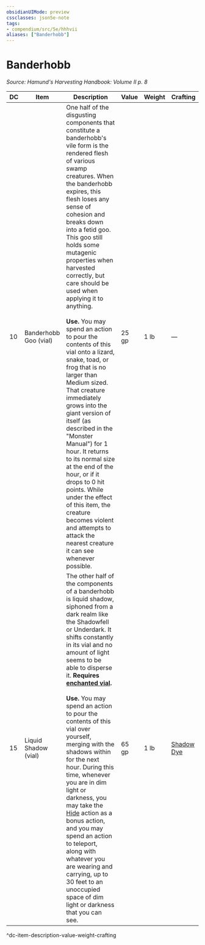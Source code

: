 ```yaml
---
obsidianUIMode: preview
cssclasses: json5e-note
tags:
- compendium/src/5e/hhhvii
aliases: ["Banderhobb"]
---
```

# Banderhobb
*Source: Hamund's Harvesting Handbook: Volume II p. 8* 

| DC | Item | Description | Value | Weight | Crafting |
|----|------|-------------|-------|--------|----------|
| 10 | Banderhobb Goo (vial) | One half of the disgusting components that constitute a banderhobb's vile form is the rendered flesh of various swamp creatures. When the banderhobb expires, this flesh loses any sense of cohesion and breaks down into a fetid goo. This goo still holds some mutagenic properties when harvested correctly, but care should be used when applying it to anything.<br /><br />**Use.** You may spend an action to pour the contents of this vial onto a lizard, snake, toad, or frog that is no larger than Medium sized. That creature immediately grows into the giant version of itself (as described in the "Monster Manual") for 1 hour. It returns to its normal size at the end of the hour, or if it drops to 0 hit points. While under the effect of this item, the creature becomes violent and attempts to attack the nearest creature it can see whenever possible. | 25 gp | 1 lb | — |
| 15 | Liquid Shadow (vial) | The other half of the components of a banderhobb is liquid shadow, siphoned from a dark realm like the Shadowfell or Underdark. It shifts constantly in its vial and no amount of light seems to be able to disperse it. **Requires [enchanted vial](compendium/items/enchanted-vial-hhhvi.md).**<br /><br />**Use.** You may spend an action to pour the contents of this vial over yourself, merging with the shadows within for the next hour. During this time, whenever you are in dim light or darkness, you may take the [Hide](/compendium/rules/actions.md#Hide) action as a bonus action, and you may spend an action to teleport, along with whatever you are wearing and carrying, up to 30 feet to an unoccupied space of dim light or darkness that you can see. | 65 gp | 1 lb | [Shadow Dye](compendium/items/shadow-dye-hhhvii.md) |
^dc-item-description-value-weight-crafting